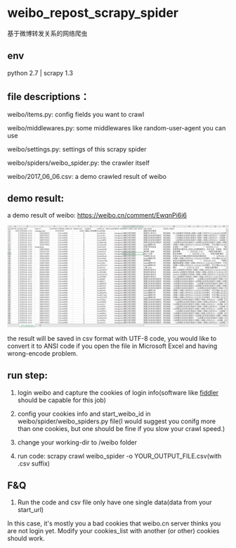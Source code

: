# weibo_repost_scrapy_spider

基于微博转发关系的网络爬虫

## env

python 2.7 | scrapy 1.3

## file descriptions：

weibo/items.py:
config fields you want to crawl

weibo/middlewares.py:
some middlewares like random-user-agent you can use

weibo/settings.py:
settings of this scrapy spider

weibo/spiders/weibo_spider.py:
the crawler itself

weibo/2017_06_06.csv:
a demo crawled result of weibo

## demo result:

a demo result of weibo: https://weibo.cn/comment/EwqnPi6i6

![pic](https://raw.githubusercontent.com/YogaLin/weibo_repost_scrapy_spider/master/demo-result.png)

the result will be saved in csv format with UTF-8 code, you would like to convert it to ANSI code if you open the file in Microsoft Excel and having wrong-encode problem.

## run step:

1. login weibo and capture the cookies of login info(software like [fiddler](http://www.telerik.com/fiddler) should be capable for this job)

2. config your cookies info and start_weibo_id in weibo/spider/weibo_spiders.py file(I would suggest you conifg more than one cookies, but one should be fine if you slow your crawl speed.)

3. change your working-dir to /weibo folder

4. run code: scrapy crawl weibo_spider -o YOUR_OUTPUT_FILE.csv(with .csv suffix)

## F&Q

1. Run the code and csv file only have one single data(data from your start_url)

  In this case, it's mostly you a bad cookies that weibo.cn server thinks you are not login yet. Modify your cookies_list with another (or other) cookies should work.
